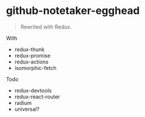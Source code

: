 # github-notetaker-egghead

> Rewrited with Redux.

With

- redux-thunk
- redux-promise
- redux-actions
- isomorphic-fetch

Todo

- redux-devtools
- redux-react-router
- radium
- universal?
